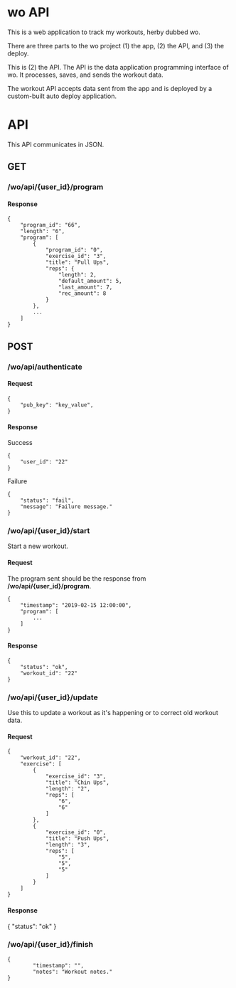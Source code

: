 # wo API

This is a web application to track my workouts, herby dubbed wo.

There are three parts to the wo project (1) the app, (2) the API, and (3) the deploy.

This is (2) the API. The API is the data application programming interface of wo. It processes, saves, and sends the workout data.

The workout API accepts data sent from the app and is deployed by a custom-built auto deploy application.

# API

This API communicates in JSON.

## GET

### /wo/api/{user_id}/program

#### Response

```
{
    "program_id": "66",
    "length": "6",
    "program": [
        {
            "program_id": "0",
            "exercise_id": "3",
            "title": "Pull Ups",
            "reps": {
                "length": 2,
                "default_amount": 5,
                "last_amount": 7,
                "rec_amount": 8
            }
        },
        ...
    ]
}
```

## POST

### /wo/api/authenticate

#### Request

```
{
    "pub_key": "key_value",
}
```

#### Response

Success

```
{
    "user_id": "22"
}
```

Failure

```
{
    "status": "fail",
    "message": "Failure message."
}
```

### /wo/api/{user_id}/start

Start a new workout.

#### Request

The program sent should be the response from **/wo/api/{user_id}/program**.

```
{
    "timestamp": "2019-02-15 12:00:00",
    "program": [
        ...
    ]
}
```

#### Response

```
{
    "status": "ok",
    "workout_id": "22"
}
```

### /wo/api/{user_id}/update

Use this to update a workout as it's happening or to correct old workout data.

#### Request

```
{
    "workout_id": "22",
    "exercise": [
        {
            "exercise_id": "3",
            "title": "Chin Ups",
            "length": "2",
            "reps": [
                "6",
                "6"
            ]
        },
        {
            "exercise_id": "0",
            "title": "Push Ups",
            "length": "3",
            "reps": [
                "5",
                "5",
                "5"
            ]
        }
    ]
}
```

#### Response

{
    "status": "ok"
}

### /wo/api/{user_id}/finish

```
{
        "timestamp": "",
        "notes": "Workout notes."
}
```

